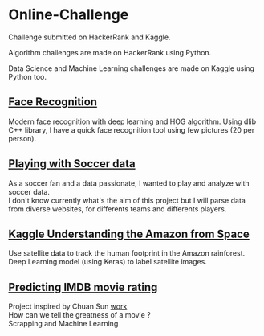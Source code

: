 # Online-Challenge
Challenge submitted on HackerRank and Kaggle.

Algorithm challenges are made on HackerRank using Python.

Data Science and Machine Learning challenges are made on Kaggle using Python too. 


## [Face Recognition](https://github.com/abdiaziz007/Data-Science-Projects/tree/master/FaceRecognition)

Modern face recognition with deep learning and HOG algorithm. Using dlib C++ library, I have a quick face recognition tool using few pictures (20 per person).

## [Playing with Soccer data](https://github.com/abdiaziz007/Data-Science-Projects/tree/master/KaggleSoccer)

As a soccer fan and a data passionate, I wanted to play and analyze with soccer data.  
I don't know currently what's the aim of this project but I will parse data from diverse websites, for differents teams and differents players. 


## [Kaggle Understanding the Amazon from Space](https://github.com/abdiaziz007/Data-Science-Projects/tree/master/KaggleAmazon) 
Use satellite data to track the human footprint in the Amazon rainforest.  
Deep Learning model (using Keras) to label satellite images.

## [Predicting IMDB movie rating](https://github.com/abdiaziz007/Data-Science-Projects/tree/master/ProjectMovieRating)
Project inspired by Chuan Sun [work](https://www.kaggle.com/deepmatrix/imdb-5000-movie-dataset)  
How can we tell the greatness of a movie ?  
Scrapping and Machine Learning  